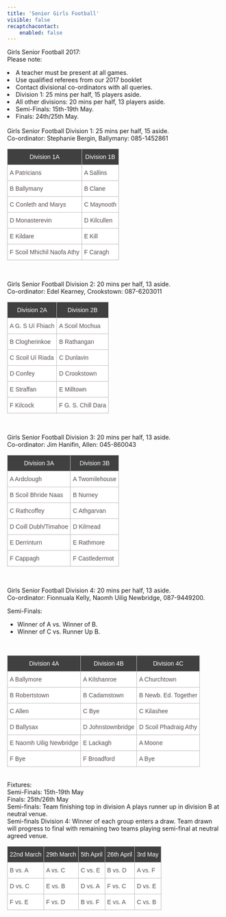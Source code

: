 ```yaml
---
title: 'Senior Girls Football'
visible: false
recaptchacontact:
    enabled: false
---
```


Girls Senior Football 2017:
<br>
Please note:
<li>A teacher must be present at all games.</li>
<li>Use qualified referees from our 2017 booklet</li>
<li>Contact divisional co-ordinators with all queries.</li>
<li>Division 1: 25 mins per half, 15 players aside.</li>
<li>All other divisions: 20 mins per half, 13 players aside.</li>
<li>Semi-Finals: 15th-19th May.</li>
<li>Finals: 24th/25th May.</li>
<br>
Girls Senior Football Division 1: 25 mins per half, 15 aside. 
<br>
Co-ordinator: Stephanie Bergin, Ballymany: 085-1452861
<style type="text/css">
.tg {border-collapse:collapse;border-spacing:0;border-color:#bbb;}
.tg td{font-family:Arial, sans-serif;font-size:14px;padding:10px 5px;border-style:solid;border-width:1px;overflow:hidden;word-break:normal;border-color:#bbb;color:#594F4F;background-color:#ffffff;}
.tg th{font-family:Arial, sans-serif;font-size:14px;font-weight:normal;padding:10px 5px;border-style:solid;border-width:1px;overflow:hidden;word-break:normal;border-color:#bbb;color:#ffffff
;background-color:#404040;}
.tg .tg-s6z2{text-align:center}
</style>
<table class="tg">
<tr>
<th class="tg-031e">Division 1A</th>
<th class="tg-031e">Division 1B</th>
</tr>
<tr>
<td class="tg-031e">A Patricians</td>
<td class="tg-031e">A Sallins</td>
</tr>
<tr>
<td class="tg-031e">B Ballymany</td>
<td class="tg-031e">B Clane</td>
</tr>
<tr>
<td class="tg-031e">C Conleth and Marys</td>
<td class="tg-031e">C Maynooth</td>
</tr>
<tr>
<td class="tg-031e">D Monasterevin</td>
<td class="tg-031e">D Kilcullen</td>
</tr>
<tr>
<td class="tg-031e">E Kildare</td>
<td class="tg-031e">E Kill</td>
</tr>
<tr>
<td class="tg-031e">F Scoil Mhichil Naofa Athy</td>
<td class="tg-031e">F Caragh</td>
</tr>
</table>
<br>

Girls Senior Football Division 2: 20 mins per half, 13 aside. 
<br>
Co-ordinator: Edel Kearney, Crookstown: 087-6203011

<table class="tg">
<tr>
<th class="tg-031e">Division 2A</th>
<th class="tg-031e">Division 2B</th>
</tr>
<tr>
<td class="tg-031e">A G. S Uí Fhiach</td>
<td class="tg-031e">A Scoil Mochua</td>
</tr>
<tr>
<td class="tg-031e">B Clogherinkoe</td>
<td class="tg-031e">B Rathangan</td>
</tr>
<tr>
<td class="tg-031e">C Scoil Uí Riada</td>
<td class="tg-031e">C Dunlavin</td>
</tr>
<tr>
<td class="tg-031e">D Confey</td>
<td class="tg-031e">D Crookstown</td>
</tr>
<tr>
<td class="tg-031e">E Straffan</td>
<td class="tg-031e">E Milltown</td>
</tr>
<tr>
<td class="tg-031e">F Kilcock</td>
<td class="tg-031e">F G. S. Chill Dara</td>
</tr>
</table>
<br>

Girls Senior Football Division 3: 20 mins per half, 13 aside.
<br>
Co-ordinator: Jim Hanifin, Allen: 045-860043

<table class="tg">
<tr>
<th class="tg-031e">Division 3A</th>
<th class="tg-031e">Division 3B</th>
</tr>
<tr>
<td class="tg-031e">A Ardclough</td>
<td class="tg-031e">A Twomilehouse</td>
</tr>
<tr>
<td class="tg-031e">B Scoil Bhride Naas</td>
<td class="tg-031e">B Nurney</td>
</tr>
<tr>
<td class="tg-031e">C Rathcoffey</td>
<td class="tg-031e">C Athgarvan</td>
</tr>
<tr>
<td class="tg-031e">D Coill Dubh/Timahoe</td>
<td class="tg-031e">D Kilmead</td>
</tr>
<tr>
<td class="tg-031e">E Derrinturn</td>
<td class="tg-031e">E Rathmore</td>
</tr>
<tr>
<td class="tg-031e">F Cappagh</td>
<td class="tg-031e">F Castledermot</td>
</tr>
</table>
<br>

Girls Senior Football Division 4: 20 mins per half, 13 aside.
<br>
Co-ordinator: Fionnuala Kelly, Naomh Uilig Newbridge, 087-9449200.
<br>
<p>Semi-Finals:</p>
<ul>
<li>Winner of A vs. Winner of B. </li>
<li>Winner of C vs. Runner Up B. </li>
</ul>
<br>

<table class="tg">
<tr>
<th class="tg-031e">Division 4A</th>
<th class="tg-031e">Division 4B</th>
<th class="tg-031e">Division 4C</th>
</tr>
<tr>
<td class="tg-031e">A Ballymore</td>
<td class="tg-031e">A Kilshanroe</td>
<td class="tg-031e">A Churchtown</td>
</tr>
<tr>
<tr>
<td class="tg-031e">B Robertstown</td>
<td class="tg-031e">B Cadamstown</td>
<td class="tg-031e">B Newb. Ed. Together</td>
</tr>
<tr>
<td class="tg-031e">C Allen</td>
<td class="tg-031e">C Bye</td>
<td class="tg-031e">C Kilashee</td>
</tr>
<tr>
<td class="tg-031e">D Ballysax</td>
<td class="tg-031e">D Johnstownbridge</td>
<td class="tg-031e">D Scoil Phadraig Athy</td>
</tr>
<tr>
<td class="tg-031e">E Naomh Uilig Newbridge</td>
<td class="tg-031e">E Lackagh</td>
<td class="tg-031e">A Moone</td>
</tr>
<tr>
<td class="tg-031e">F Bye</td>
<td class="tg-031e">F Broadford</td>
<td class="tg-031e">A Bye</td>
</tr>
</table>
<br>
Fixtures:
<br>
Semi-Finals: 15th-19th May
<br>
Finals: 25th/26th May
<br>
Semi-finals: Team finishing top in division A plays runner up in division B at neutral venue.
<br>
Semi-finals Division 4: Winner of each group enters a draw. Team drawn will progress to final with remaining two teams playing semi-final at neutral agreed venue.
<br>

<table class="tg">
<tr>
<th class="tg-031e">22nd March</th>
<th class="tg-031e">29th March</th>
<th class="tg-031e">5th April</th>
<th class="tg-031e">26th April</th>
<th class="tg-031e">3rd May</th>
</tr>
<tr>
<td class="tg-031e">B vs. A</td>
<td class="tg-031e">A vs. C</td>
<td class="tg-031e">C vs. E</td>
<td class="tg-031e">B vs. D</td>
<td class="tg-031e">A vs. F</td>
</tr>
<tr>
<td class="tg-031e">D vs. C</td>
<td class="tg-031e">E vs. B</td>
<td class="tg-031e">D vs. A</td>
<td class="tg-031e">F vs. C</td>
<td class="tg-031e">D vs. E</td>
</tr>
<tr>
<td class="tg-031e">F vs. E</td>
<td class="tg-031e">F vs. D</td>
<td class="tg-031e">B vs. F</td>
<td class="tg-031e">E vs. A</td>
<td class="tg-031e">C vs. B</td>
</tr>
</table>
</html>
